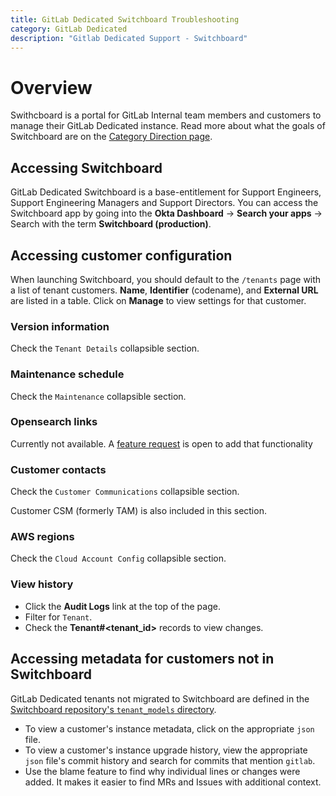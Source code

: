 ```yaml
---
title: GitLab Dedicated Switchboard Troubleshooting
category: GitLab Dedicated
description: "Gitlab Dedicated Support - Switchboard"
---
```


# Overview

Swithcboard is a portal for GitLab Internal team members and customers to manage their GitLab Dedicated instance.
Read more about what the goals of Switchboard are on the [Category Direction page](https://about.gitlab.com/direction/saas-platforms/switchboard/).

## Accessing Switchboard

GitLab Dedicated Switchboard is a base-entitlement for Support Engineers, Support Engineering Managers and Support Directors.
You can access the Switchboard app by going into the **Okta Dashboard** -> **Search your apps** -> Search with the term **Switchboard (production)**.

## Accessing customer configuration

When launching Switchboard, you should default to the `/tenants` page with a list of tenant customers.
**Name**, **Identifier** (codename), and **External URL** are listed in a table.
Click on **Manage** to view settings for that customer.

### Version information

Check the `Tenant Details` collapsible section.

### Maintenance schedule

Check the `Maintenance` collapsible section.

### Opensearch links
Currently not available. A [feature request](https://gitlab.com/gitlab-com/gl-infra/gitlab-dedicated/team/-/issues/2307) is open to add that functionality

### Customer contacts

Check the `Customer Communications` collapsible section.

Customer CSM (formerly TAM) is also included in this section.

### AWS regions

Check the `Cloud Account Config` collapsible section.

### View history

- Click the **Audit Logs** link at the top of the page.
- Filter for `Tenant`.
- Check the **Tenant#<tenant_id>** records to view changes.

## Accessing metadata for customers not in Switchboard

GitLab Dedicated tenants not migrated to Switchboard are defined in the
[Switchboard repository's `tenant_models` directory](https://gitlab.com/gitlab-com/gl-infra/gitlab-dedicated/sandbox/switchboard_la/-/tree/main/tenant_models).

- To view a customer's instance metadata, click on the appropriate `json` file.
- To view a customer's instance upgrade history, view the appropriate `json`
  file's commit history and search for commits that mention `gitlab`.
- Use the blame feature to find why individual lines or changes were added.
  It makes it easier to find MRs and Issues with additional context.
